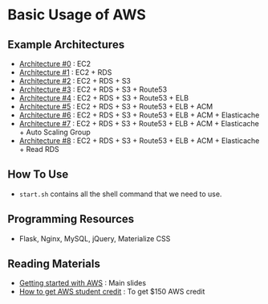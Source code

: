 # Basic Usage of AWS

## Example Architectures
- [Architecture #0](architecture0) : EC2
- [Architecture #1](architecture1) : EC2 + RDS
- [Architecture #2](architecture2) : EC2 + RDS + S3
- [Architecture #3](architecture3_4) : EC2 + RDS + S3 + Route53
- [Architecture #4](architecture3_4) : EC2 + RDS + S3 + Route53 + ELB
- [Architecture #5](architecture5) : EC2 + RDS + S3 + Route53 + ELB + ACM
- [Architecture #6](architecture6_7) : EC2 + RDS + S3 + Route53 + ELB + ACM + Elasticache
- [Architecture #7](architecture6_7) : EC2 + RDS + S3 + Route53 + ELB + ACM + Elasticache + Auto Scaling Group
- [Architecture #8](architecture8) : EC2 + RDS + S3 + Route53 + ELB + ACM + Elasticache + Read RDS

## How To Use
* `start.sh` contains all the shell command that we need to use.

## Programming Resources
- Flask, Nginx, MySQL, jQuery, Materialize CSS
## Reading Materials
- [Getting started with AWS](https://www.slideshare.net/JungwonSeo2/getting-started-with-aws-92003749) : Main slides
- [How to get AWS student credit](https://www.slideshare.net/JungwonSeo2/how-to-get-aws-student-credit-87805943) : To get $150 AWS credit
